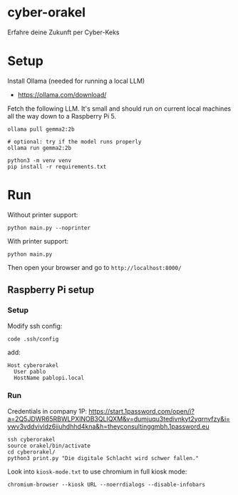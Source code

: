 # cyber-orakel

Erfahre deine Zukunft per Cyber-Keks

# Setup

Install Ollama (needed for running a local LLM)

- https://ollama.com/download/

Fetch the following LLM. It's small and should run on current local machines all the way down to a Raspberry Pi 5.

```commandline
ollama pull gemma2:2b

# optional: try if the model runs properly
ollama run gemma2:2b
```


```commandline
python3 -m venv venv
pip install -r requirements.txt
```

# Run

Without printer support:

```commandline
python main.py --noprinter
```

With printer support:
    
```commandline
python main.py
```


Then open your browser and go to `http://localhost:8000/`

## Raspberry Pi setup

### Setup
Modify ssh config:

```commandline
code .ssh/config
```
add:
```
Host cyberorakel
  User pablo
  HostName pablopi.local
```

### Run
Credentials in company 1P:
https://start.1password.com/open/i?a=2Q5JDWR65RBWLPXINOB3QLIQXM&v=dumjuqu3tedivnkyt2yqrnvfzy&i=ywv3vddvivldz6iiuhdhhd4kna&h=theyconsultinggmbh.1password.eu

```commandline
ssh cyberorakel
source orakel/bin/activate
cd cyberorakel/
python3 print.py "Die digitale Schlacht wird schwer fallen."
```

Look into `kiosk-mode.txt` to use chromium in full kiosk mode:
```commandline
chromium-browser --kiosk URL --noerrdialogs --disable-infobars
```
